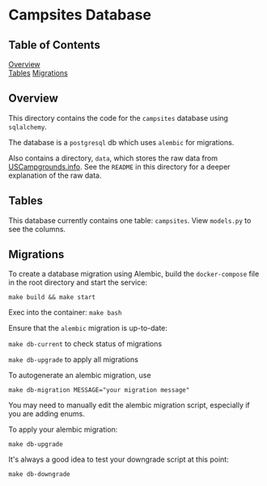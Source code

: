 # Campsites Database
## Table of Contents  
[Overview](#overview)  
[Tables](#tables) 
[Migrations](#migrations)

## Overview
This directory contains the code for the `campsites` database using `sqlalchemy`.

The database is a `postgresql` db which uses `alembic` for migrations.

Also contains a directory, `data`, which stores the raw data from [USCampgrounds.info](http://www.uscampgrounds.info/). See the `README` in this directory for a deeper explanation of the raw data.

## Tables
This database currently contains one table: `campsites`. View `models.py` to see the columns.

## Migrations
To create a database migration using Alembic, build the `docker-compose` file in the root directory and start the service:

`make build && make start`

Exec into the container:
`make bash`

Ensure that the `alembic` migration is up-to-date:

`make db-current` to check status of migrations

`make db-upgrade` to apply all migrations

To autogenerate an alembic migration, use

`make db-migration MESSAGE="your migration message"`

You may need to manually edit the alembic migration script, especially if you are adding enums.

To apply your alembic migration:

`make db-upgrade`

It's always a good idea to test your downgrade script at this point:

`make db-downgrade`
